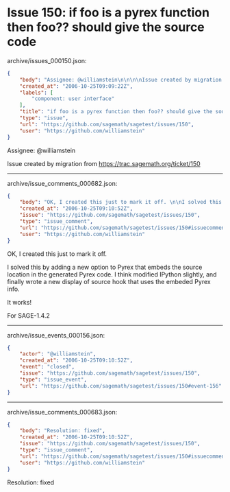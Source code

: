 # Issue 150: if foo is a pyrex function then foo?? should give the source code

archive/issues_000150.json:
```json
{
    "body": "Assignee: @williamstein\n\n\n\nIssue created by migration from https://trac.sagemath.org/ticket/150\n\n",
    "created_at": "2006-10-25T09:09:22Z",
    "labels": [
        "component: user interface"
    ],
    "title": "if foo is a pyrex function then foo?? should give the source code",
    "type": "issue",
    "url": "https://github.com/sagemath/sagetest/issues/150",
    "user": "https://github.com/williamstein"
}
```
Assignee: @williamstein



Issue created by migration from https://trac.sagemath.org/ticket/150





---

archive/issue_comments_000682.json:
```json
{
    "body": "OK, I created this just to mark it off. \n\nI solved this by adding a new option to Pyrex that embeds the source location\nin the generated Pyrex code.  I think modified IPython slightly, and finally\nwrote a new display of source hook that uses the embeded Pyrex info.\n\nIt works!\n\nFor SAGE-1.4.2",
    "created_at": "2006-10-25T09:10:52Z",
    "issue": "https://github.com/sagemath/sagetest/issues/150",
    "type": "issue_comment",
    "url": "https://github.com/sagemath/sagetest/issues/150#issuecomment-682",
    "user": "https://github.com/williamstein"
}
```

OK, I created this just to mark it off. 

I solved this by adding a new option to Pyrex that embeds the source location
in the generated Pyrex code.  I think modified IPython slightly, and finally
wrote a new display of source hook that uses the embeded Pyrex info.

It works!

For SAGE-1.4.2



---

archive/issue_events_000156.json:
```json
{
    "actor": "@williamstein",
    "created_at": "2006-10-25T09:10:52Z",
    "event": "closed",
    "issue": "https://github.com/sagemath/sagetest/issues/150",
    "type": "issue_event",
    "url": "https://github.com/sagemath/sagetest/issues/150#event-156"
}
```



---

archive/issue_comments_000683.json:
```json
{
    "body": "Resolution: fixed",
    "created_at": "2006-10-25T09:10:52Z",
    "issue": "https://github.com/sagemath/sagetest/issues/150",
    "type": "issue_comment",
    "url": "https://github.com/sagemath/sagetest/issues/150#issuecomment-683",
    "user": "https://github.com/williamstein"
}
```

Resolution: fixed
